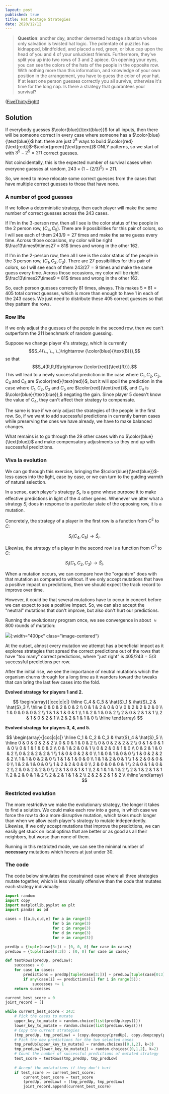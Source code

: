 ```yaml
---
layout: post
published: true
title: Hat Hostage Strategies
date: 2020/12/12
---
```


>**Question**: another day, another demented hostage situation whose only salvation is twisted hat logic. The potentate of puzzles has kidnapped, blindfolded, and placed a red, green, or blue cap upon the head of you and $4$ of your unluckiest friends. Furthermore, they've split you up into two rows of $3$ and $2$ apiece. On opening your eyes, you can see the colors of the hats of the people in the opposite row. With nothing more than this information, and knowledge of your own position in the arrangement, you have to guess the color of your hat. If at least one person guesses correctly you all survive, otherwise it's time for the long nap. Is there a strategy that guarantees your survival?

<!--more-->

([FiveThirtyEight](https://fivethirtyeight.com/features/how-high-can-you-count-with-menorah-math/))

## Solution

If everybody guesses $\color{blue}{\text{blue}}$ for all inputs, then there will be someone correct in every case where someone has a $\color{blue}{\text{blue}}$ hat. there are just $2^5$ ways to build $\color{red}{\text{red}}$-$\color{green}{\text{green}}$ ONLY patterns, so we start of with $3^5 - 2^5 = 211$ correct guesses.

Not coincidentally, this is the expected number of survival cases when everyone guesses at random, $243\times(1-(2/3)^5) = 211$.

So, we need to move relocate some correct guesses from the cases that have multiple correct guesses to those that have none. 

### A number of good guesses

If we follow a deterministic strategy, then each player will make the same number of correct guesses across the $243$ cases.

If I'm in the $3$-person row, then all I see is the color status of the people in the $2$ person row, $\left(C_4, C_5\right).$ There are $9$ possibilities for this pair of colors, so I will see each of them $243/9=27$ times and make the same guess every time. Across those occasions, my color will be right $\frac13\times9\times27 = 81$ times and wrong in the other $162.$

If I'm in the $2$-person row, then all I see is the color status of the people in the $3$ person row, $\left(C_1, C_2, C_3\right).$ There are $27$ possibilities for this pair of colors, so I will see each of them $243/27=9$ times and make the same guess every time. Across those occasions, my color will be right $\frac13\times27\times9 = 81$ times and wrong in the other $162.$

So, each person guesses correctly $81$ times, always. This makes $5\times81=405$ total correct guesses, which is more than enough to have $1$ in each of the $243$ cases. We just need to distribute these 405 correct guesses so that they pattern the rows.

### Row life

If we only adjust the guesses of the people in the second row, then we can't outperform the $211$ benchmark of random guessing. 

Suppose we change player $4$'s strategy, which is currently $$S_4(\_, \_, \_)\rightarrow {\color{blue}{\text{B}}},$$ so that $$S_4(R,R,R)\rightarrow {\color{red}{\text{R}}}.$$ This will lead to a newly successful prediction in the case where $C_1, C_2, C_3,$ $C_4$ and $C_5$ are $\color{red}{\text{red}}$, but it will spoil the prediction in the case where $C_1, C_2, C_3$ and $C_5$ are $\color{red}{\text{red}}$, and $C_4$ is $\color{blue}{\text{blue}},$ negating the gain. Since player $5$ doesn't know the value of $C_4,$ they can't affect their strategy to compensate.

The same is true if we only adjust the strategies of the people in the first row. So, if we want to add successful predictions in currently barren cases while preserving the ones we have already, we have to make balanced changes.

What remains is to go through the $29$ other cases with no $\color{blue}{\text{blue}}$ and make compensatory adjustments so they end up with successful predictions.

### Viva la evolution

We can go through this exercise, bringing the $\color{blue}{\text{blue}}$-less cases into the light, case by case, or we can turn to the guiding warmth of natural selection. 

In a sense, each player's strategy $S_i,$ is a gene whose purpose it to make effective predictions in light of the $4$ other genes. Whenever we alter what a strategy $S_i$ does in response to a particular state of the opposing row, it is a mutation. 

Concretely, the strategy of a player in the first row is a function from $C^2$ to $C$: 

$$S_i(C_4, C_5) \rightarrow \hat{S}_i.$$ 

Likewise, the strategy of a player in the second row is a function from $C^3$ to $C$: 

$$S_i(C_1, C_2, C_3) \rightarrow \hat{S}_i.$$

When a mutation occurs, we can compare how the "organism" does with that mutation as compared to without. If we only accept mutations that have a positive impact on predictions, then we should expect the track record to improve over time. 

However, it could be that several mutations have to occur in concert before we can expect to see a positive impact. So, we can also accept the "neutral" mutations that don't improve, but also don't hurt our predictions. 

Running the evolutionary program once, we see convergence in about $\approx 800$ rounds of mutation:

![](/img/2020-12-12-hat-hostage-graph.png){:width="400px" class="image-centered"}

At the outset, almost every mutation we attempt has a beneficial impact as it explores strategies that spread the correct predictions out of the rows that have "too many" correct predictions, where "just right" is $405/243 = 5/3$ successful predictions per row.

After the initial rise, we see the importance of neutral mutations which the organism churns through for a long time as it wanders toward the tweaks that can bring the last few cases into the fold. 

**Evolved strategy for players $1$ and $2.$**

$$
\begin{array}{|ccc|c|c|} \hline
C_4 & C_5 & \hat{S}_1 & \hat{S}_2 & \hat{S}_3 \\ \hline
0 & 0 & 2 & 0 & 2 \\
0 & 1 & 2 & 0 & 0 \\
0 & 2 & 2 & 2 & 0 \\
1 & 0 & 0 & 0 & 2 \\
1 & 1 & 1 & 0 & 1 \\
1 & 2 & 1 & 0 & 2 \\
2 & 0 & 2 & 1 & 1 \\
2 & 1 & 0 & 2 & 1 \\
2 & 2 & 1 & 1 & 0 \\ \hline
\end{array}
$$
 
**Evolved strategy for players $3,$ $4,$ and $5.$**

$$
\begin{array}{|ccc|c|c|} \hline
C_1 & C_2 & C_3 & \hat{S}_4 & \hat{S}_5 \\ \hline
0 & 0 & 0 & 2 & 2 \\
0 & 0 & 1 & 0 & 2 \\ 
0 & 0 & 2 & 2 & 2 \\
0 & 1 & 0 & 1 & 0 \\
0 & 1 & 1 & 0 & 2 \\
0 & 1 & 2 & 0 & 1 \\
0 & 2 & 0 & 1 & 0 \\
0 & 2 & 1 & 0 & 2 \\
0 & 2 & 2 & 2 & 1 \\
1 & 0 & 0 & 2 & 0 \\
1 & 0 & 1 & 0 & 0 \\
1 & 0 & 2 & 2 & 2 \\
1 & 1 & 0 & 2 & 0 \\
1 & 1 & 1 & 0 & 0 \\
1 & 1 & 2 & 0 & 1 \\
1 & 2 & 0 & 0 & 0 \\
1 & 2 & 1 & 0 & 0 \\
1 & 2 & 2 & 0 & 0 \\
2 & 0 & 0 & 0 & 1 \\
2 & 0 & 1 & 0 & 2 \\
2 & 0 & 2 & 2 & 0 \\
2 & 1 & 0 & 1 & 1 \\
2 & 1 & 1 & 1 & 2 \\
2 & 1 & 2 & 1 & 1 \\
2 & 2 & 0 & 1 & 2 \\
2 & 2 & 1 & 1 & 2 \\
2 & 2 & 2 & 1 & 2 \\ \hline
\end{array}
$$
 

### Restricted evolution

The more restrictive we make the evolutionary strategy, the longer it takes to find a solution. We could make each row into a gene, in which case we force the row to do a more disruptive mutation, which takes much longer than when we allow each player's strategy to mutate independently. Likewise, if we only accept mutations that improve the predictions, we can easily get stuck on local optima that are better or as good as all their neighbors, but worse than none of them. 

Running in this restricted mode, we can see the minimal number of **necessary** mutations which hovers at just under $30.$

### The code

The code below simulates the constrained case where all three strategies mutate together, which is less visually offensive than the code that mutates each strategy individually:

```python
import random
import copy
import matplotlib.pyplot as plt
import pandas as pd

cases = [[a,b,c,d,e] for a in range(3) 
                     for b in range(3) 
                     for c in range(3) 
                     for d in range(3) 
                     for e in range(3)]

predUp = {tuple(case[3:]) : [0, 0, 0] for case in cases}
predLow = {tuple(case[0:3]) : [0, 0] for case in cases}

def testRows(predUp, predLow):
    successes = 0
    for case in cases:
        predictions = predUp[tuple(case[3:])] + predLow[tuple(case[0:3])]
        if any(case[i] == predictions[i] for i in range(5)):
            successes += 1
    return successes

current_best_score = 0
joint_record = []

while current_best_score < 243:
    # Pick the cases to mutate
    upper_key_to_mutate = random.choice(list(predUp.keys()))
    lower_key_to_mutate = random.choice(list(predLow.keys()))
    # Copy the current strategies
    (tmp_predUp, tmp_predLow) = (copy.deepcopy(predUp), copy.deepcopy(predLow))
    # Pick the new predictions for the two selected cases
    tmp_predUp[upper_key_to_mutate] = random.choices([0,1,2], k=3)
    tmp_predLow[lower_key_to_mutate]) = random.choices([0,1,2], k=2) 
    # Count the number of successful predictions of mutated strategy
    test_score = testRows(tmp_predUp, tmp_predLow)
    
    # Accept the mutatations if they don't hurt
    if test_score >= current_best_score:
        current_best_score = test_score
        (predUp, predLow) = (tmp_predUp, tmp_predLow)
        joint_record.append(current_best_score)
```

<br>
